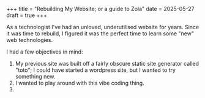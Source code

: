 +++
title = "Rebuilding My Website; or a guide to Zola"
date = 2025-05-27
draft = true
+++

As a technologist I've had an unloved, underutilised website for years. Since it was time to rebuild, I figured it was the perfect time to learn some "new" web technologies.

I had a few objectives in mind:
1. My previous site was built off a fairly obscure static site generator called "toto"; I could have started a wordpress site, but I wanted to try something new.
2. I wanted to play around with this vibe coding thing.
3.
